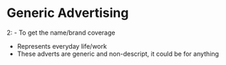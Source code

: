 # Generic Advertising

2: - To get the name/brand coverage
- Represents everyday life/work
- These adverts are generic and non-descript, it could be for anything